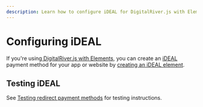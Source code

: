 ```yaml
---
description: Learn how to configure iDEAL for DigitalRiver.js with Elements.
---
```


# Configuring iDEAL

If you're using[ DigitalRiver.js with Elements](../), you can create an [iDEAL ](../../../supported-payment-methods/ideal.md)payment method for your app or website by [creating an iDEAL element](../../../../general-resources/reference/elements/ideal-element.md#creating-an-ideal-element).

## Testing iDEAL

See [Testing redirect payment methods](../../../../resources/testing-scenarios.md#testing-redirect-payment-methods) for testing instructions.
